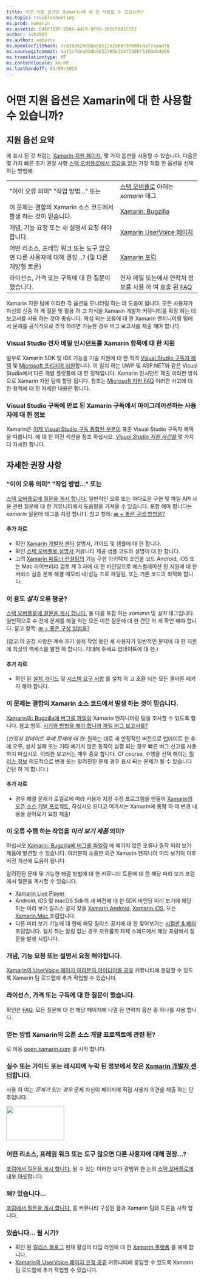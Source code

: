 ```yaml
---
title: 어떤 지원 옵션은 Xamarin에 대 한 사용할 수 있습니까?
ms.topic: troubleshooting
ms.prod: xamarin
ms.assetid: E4EF7E0F-ED86-44C9-9F98-38ECF881C7E2
author: asb3993
ms.author: amburns
ms.openlocfilehash: ccd19a628d5bb50212a2a6b737689cdaf7aaad76
ms.sourcegitcommit: 0a72c7dea020b965378b6314f558bf5360dbd066
ms.translationtype: MT
ms.contentlocale: ko-KR
ms.lasthandoff: 05/09/2018
---
```

# <a name="what-support-options-are-available-for-xamarin"></a>어떤 지원 옵션은 Xamarin에 대 한 사용할 수 있습니까?

## <a name="summary-of-support-options"></a>지원 옵션 요약

에 표시 된 것 처럼는 [Xamarin 지원 페이지](https://www.xamarin.com/support), 몇 가지 옵션을 사용할 수 있습니다.  다음은 몇 가지 빠른 초기 권장 사항 [스택 오버플로에서 영감을 얻은](http://stackoverflow.com/help/product-support) 가장 적합 한 옵션을 선택 하는 방법에:

|   |   |
|---|---|
|"이이 오류 의미" "작업 방법..." 또는|[스택 오버플로](http://stackoverflow.com/questions/ask?tags=xamarin) 아래는 *xamarin* 태그|
|이 문제는 결함의 Xamarin 소스 코드에서 발생 하는 것이 믿습니다.|[Xamarin: Bugzilla](https://bugzilla.xamarin.com/page.cgi?id=bug-writing.html)|
|개념, 기능 요청 또는 새 설명서 요청 해야합니다.|[Xamarin UserVoice 페이지](https://xamarin.uservoice.com)|
|어떤 리소스, 프레임 워크 또는 도구 않으면 다른 사용자에 대해 권장...? (및 다른 개방형 토론)|[Xamarin 포럼](https://forums.xamarin.com)|
|라이선스, 가격 또는 구독에 대 한 질문이 했습니다.|전자 메일 또는에서 연락처 정보를 사용 하 여 호출 된 [FAQ](https://www.xamarin.com/faq)|

Xamarin 지원 팀에 이러한 각 옵션을 모니터링 하는 데 도움이 됩니다.  모든 사용자가 자신의 신중 하 게 질문 및 활용 하 고 지식을 Xamarin 개발자 커뮤니티를 확장 하는 데 보고서를 사용 하는 것이 좋습니다.  의심 되는 오류에 대 한 Xamarin 엔지니어링 팀에서 문제를 공식적으로 추적 하려면 가능한 경우 버그 보고서를 제출 해야 합니다.

<a name="Visual_Studio_email_support_incidents_for_Xamarin_topics"/>

### <a name="visual-studio-email-support-incidents-for-xamarin-topics"></a>Visual Studio 전자 메일 인시던트를 Xamarin 항목에 대 한 지원

일부로 Xamarin SDK 및 IDE 기능을 기술 지원에 대 한 적격 [Visual Studio 구독자 혜택](https://msdn.microsoft.com/subscriptions/bb266240) 및 [Microsoft 프리미어 지원](https://www.microsoft.com/microsoftservices/support.aspx)합니다.  이 일치 하는 UWP 및 ASP.NET와 같은 Visual Studio에서 다른 개발 플랫폼에 대 한 정책입니다.  Xamarin 인시던트 제출 이러한 방식으로 Xamarin 지원 팀에 할당 됩니다.  참조는 [Microsoft 지원 FAQ](https://support.microsoft.com/gp/offerprophone) 이러한 사고에 대 한 정책에 대 한 자세한 내용은 합니다.

### <a name="information-for-users-migrating-from-expired-xamarin-subscriptions-to-visual-studio-subscriptions"></a>Visual Studio 구독에 만료 된 Xamarin 구독에서 마이그레이션하는 사용자에 대 한 정보

Xamarin은 [이제 Visual Studio 구독 통합된 부분이](https://blog.xamarin.com/xamarin-for-all/) 표준 Visual Studio 구독자 혜택을 따릅니다.  에 대 한 이전 섹션을 참조 하십시오. [ *Visual Studio 지원 사건을* ](#Visual_Studio_email_support_incidents_for_Xamarin_topics) 몇 가지 더 자세한 합니다.

## <a name="detailed-recommendations"></a>자세한 권장 사항

### <a name="what-does-this-error-mean-or-how-do-i--"></a>"이이 오류 의미" "작업 방법..." 또는

[스택 오버플로에 질문을 게시 합니다.](http://stackoverflow.com/questions/ask?tags=xamarin) 일반적인 오류 또는 까다로운 구현 및 파일 API 사용 관련 질문에 대 한 커뮤니티에서 도움말을 가져올 수 있습니다.  포함 해야 합니다는 _xamarin_ 질문에 태그를 지정 합니다.  참고 항목: [æ ÷ 좋은 구성 방법을?](http://stackoverflow.com/help/how-to-ask)

#### <a name="additional-resources"></a>추가 자료

-   확인 [Xamarin 개발자 센터](/index.md) 설명서, 가이드 및 샘플에 대 한 합니다.
-   확인 [스택 오버플로 설명서](http://stackoverflow.com/documentation) 커뮤니티 제공 샘플 코드와 설명이 대 한 합니다.
-   고려 [Xamarin 파트너 컨설팅의](https://www.xamarin.com/consulting-partners) 기능 구현 아키텍처 조언을 코드 Android, iOS 또는 Mac 라이브러리 검토 제 3 자에 대 한 바인딩으로 에스컬레이션 된 지원에 대 한 서비스 심층 문제 해결 메모리 내/성능 프로 파일링, 또는 기존 코드의 최적화 합니다.

### <a name="what-does-this-installation-error-mean"></a>이 용도 _설치_ 오류 평균?

[스택 오버플로에 질문을 게시 합니다.](http://stackoverflow.com/questions/ask?tags=xamarin+installation) 둘 다를 포함 하는 _xamarin_ 및 _설치_ 태그입니다.  일반적으로 수 전에 문제를 해결 하는 모든 이전 질문에 대 한 간단 하 게 확인 해야 합니다.  참고 항목: [æ ÷ 좋은 구성 방법을?](http://stackoverflow.com/help/how-to-ask)

(참고:이 권장 사항은 계속 초기 설치 작업 동안 새 사용자가 일반적인 문제에 대 한 지원에 최상의 액세스를 발전 하 합니다.  기대해 주세요 업데이트에 대 한.)

#### <a name="additional-resources"></a>추가 자료

-   확인 된 [설치 가이드](~/cross-platform/get-started/installation/index.md) 및 [시스템 요구 사항](~/cross-platform/get-started/requirements.md) 를 설치 하 고 호환 되는 모든 올바른 패키지 해야 합니다.

### <a name="i-believe-this-problem-is-caused-by-a-defect-in-the-xamarin-source-code"></a>이 문제는 결함의 Xamarin 소스 코드에서 발생 하는 것이 믿습니다.

[Xamarin의: Bugzilla에 버그를 파일링](https://bugzilla.xamarin.com/page.cgi?id=bug-writing.html) Xamarin 엔지니어링 팀을 조사할 수 있도록 합니다.  참고 항목: [시기와 방법을 해야 합니까 파일 버그 보고서를?](~/cross-platform/troubleshooting/questions/howto-file-bug.md)

(*안정성 업데이트 후에 문제에 대 한*: 원하는 대로 새 안정적인 버전으로 업데이트 한 후에 오류, 설치 실패 또는 기타 예기치 않은 동작이 실행 되는 경우 빠른 버그 신고를 사용 하지 마십시오.  이러한 보고서는 매우 중요 합니다.  Of course, 수행을 선택 해야는 [릴리스 정보](https://developer.xamarin.com/releases/) 의도적으로 변경 또는 알려진된 문제 경우 표시 되는 문제가 될 수 있습니다 간단 하 게 합니다.)

#### <a name="additional-resources"></a>추가 자료

-   경우 해결 문제가 로컬로에 따라 사용자 지정 수정 프로그램을 만들어 [Xamarin의 오픈 소스 개발 프로젝트](http://open.xamarin.com/), 하십시오 된다고 여겨서는 Xamarin에 통합 하 여 변경 내용을 끌어오기 요청 제출!

### <a name="what-does-this-error-in-a-preview-product-mean"></a>이 오류 수행 하는 작업을 _미리 보기 제품_ 의미?

하십시오 [Xamarin: Bugzilla에 버그를 파일링](https://bugzilla.xamarin.com/page.cgi?id=bug-writing.html) 에 예기치 않은 오류나 동작 미리 보기 제품에 발견할 수 있습니다.  여러분의 소중한 의견 Xamarin 엔지니어 미리 보기의 이후 버전 개선에 도움이 됩니다.

알려진된 문제 및 가능한 해결 방법에 대 한 커뮤니티 토론에 대 한 해당 미리 보기 포럼에서 질문을 게시할 수 있습니다.

-   [Xamarin Live Player](https://forums.xamarin.com/categories/live-player)
-   Android, iOS 및 macOS Sdk의 새 버전에 대 한 SDK 바인딩 미리 보기에 해당 하는 미리 보기 릴리스 공지 찾을 [Xamarin.Android](http://forums.xamarin.com/categories/android), [Xamarin.iOS](http://forums.xamarin.com/categories/ios), 또는 [Xamarin.Mac ](http://forums.xamarin.com/categories/mac) 포럼입니다.
-   다른 미리 보기 기능에 대 한에 해당 릴리스 공지에 대 한 찾아보기는 [시험판 & 베타](http://forums.xamarin.com/categories/xamarin-prerelease) 포럼입니다.  일치 하는 알림 없는 경우 자유롭게 자체 스레드에서 해당 포럼에서 질문을 발생 시킵니다.

### <a name="i-have-an-idea-feature-request-or-documentation-request"></a>개념, 기능 요청 또는 설명서 요청 해야합니다.

[Xamarin의 UserVoice 페이지 여러분의 아이디어를 공유](https://xamarin.uservoice.com) 커뮤니티에 응답할 수 있도록 Xamarin 팀 로드맵에 추가 작업할 수 있습니다.

### <a name="i-have-a-question-about-subscriptions-licensing-or-pricing"></a>라이선스, 가격 또는 구독에 대 한 질문이 했습니다.

확인은 [FAQ](https://www.xamarin.com/faq), 모든 질문에 대 한 해당 페이지에 나열 된 연락처 옵션 중 하나를 사용 합니다.

### <a name="how-do-i-get-involved-in-xamarins-open-source-development-projects"></a>얻는 방법 Xamarin의 오픈 소스 개발 프로젝트에 관련 된?

로 이동 [open.xamarin.com](http://open.xamarin.com/) 를 시작 합니다.

### <a name="i-found-a-mistake-or-missing-information-in-the-guides-or-recipes-on-the-xamarin-developer-centerindexmd"></a>실수 또는 가이드 또는 레시피에 누락 된 정보에서 찾은 [Xamarin 개발자 센터](/index.md)합니다.

사용 하 여는 _문제가 있는 경우_ 문제 자신이 페이지에 직접 사용자 의견을 제출 하는 단추입니다.

[<img src="support-options-images/feedback.png" style="width: 152px; height: 90px;">](support-options-images/feedback.png)

### <a name="what-resources-frameworks-or-tools-do-other-users-recommend-for--"></a>어떤 리소스, 프레임 워크 또는 도구 않으면 다른 사용자에 대해 권장...?

[포럼에서 질문을 게시 합니다.](https://forums.xamarin.com/) 될 수 있는 이러한 보다 광범위 한 논의 [스택 오버플로에 내부 아웃](http://stackoverflow.com/help/dont-ask)합니다.

### <a name="why-do-you--"></a>왜? 있습니다...

[포럼에서 질문을 게시 합니다.](https://forums.xamarin.com/) 를 커뮤니티 구성원 들과 Xamarin 팀와 토론을 시작 합니다.

### <a name="when-will-you--"></a>있습니다... 될 시기?

-   확인 된 [릴리스 블로그](http://releases.xamarin.com/) 현재 활성의 타임 라인에 대 한 [Xamarin 플랫폼](https://www.xamarin.com/platform) 를 해제 합니다.
-   [Xamarin의 UserVoice 페이지 요청 공유](https://xamarin.uservoice.com) 커뮤니티에 응답할 수 있도록 Xamarin 팀 로드맵에 추가 작업할 수 있습니다.

